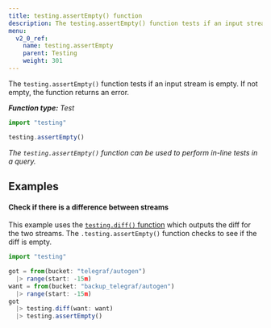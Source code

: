 ```yaml
---
title: testing.assertEmpty() function
description: The testing.assertEmpty() function tests if an input stream is empty.
menu:
  v2_0_ref:
    name: testing.assertEmpty
    parent: Testing
    weight: 301
---
```


The `testing.assertEmpty()` function tests if an input stream is empty.
If not empty, the function returns an error.

_**Function type:** Test_  

```js
import "testing"

testing.assertEmpty()
```

_The `testing.assertEmpty()` function can be used to perform in-line tests in a query._

## Examples

#### Check if there is a difference between streams
This example uses the [`testing.diff()` function](/v2.0/reference/flux/functions/testing/diff)
which outputs the diff for the two streams.
The `.testing.assertEmpty()` function checks to see if the diff is empty.

```js
import "testing"

got = from(bucket: "telegraf/autogen")
  |> range(start: -15m)
want = from(bucket: "backup_telegraf/autogen")
  |> range(start: -15m)
got
  |> testing.diff(want: want)
  |> testing.assertEmpty()
```
